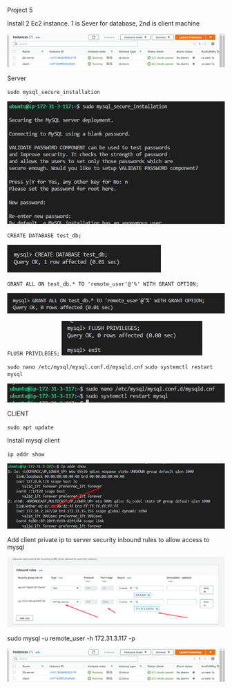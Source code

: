  Project 5

 Install 2 Ec2 instance. 1 is Sever for database, 2nd is client machine

 ![alt text](./Screenshot_8.png)

 Server

 `sudo mysql_secure_installation`

  ![alt text](./Screenshot_1.png)

  `CREATE DATABASE test_db;`

  ![alt text](./Screenshot_2.png)

  `GRANT ALL ON test_db.* TO 'remote_user'@'%' WITH GRANT OPTION;`

   ![alt text](./Screenshot_3.png)

   `FLUSH PRIVILEGES;`
   ![alt text](./Screenshot_4.png)

   `sudo nano /etc/mysql/mysql.conf.d/mysqld.cnf`
   `sudo systemctl restart mysql`

 ![alt text](./Screenshot_5.png)

 CLIENT

`sudo apt update`

Install mysql client

`ip addr show`

![alt text](./Screenshot_6.png)

Add client private ip to server security inbound rules to allow access to mysql

![alt text](./Screenshot_7.png)


sudo mysql -u remote_user -h 172.31.3.117 -p

![alt text](./Screenshot_8.png)